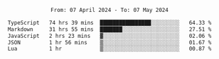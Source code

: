 <div align="center">
<p style="text-align: center;">
<!--START_SECTION:waka-->

```txt
From: 07 April 2024 - To: 07 May 2024

TypeScript   74 hrs 39 mins  ████████████████░░░░░░░░░   64.33 %
Markdown     31 hrs 55 mins  ███████░░░░░░░░░░░░░░░░░░   27.51 %
JavaScript   2 hrs 23 mins   ▓░░░░░░░░░░░░░░░░░░░░░░░░   02.06 %
JSON         1 hr 56 mins    ▒░░░░░░░░░░░░░░░░░░░░░░░░   01.67 %
Lua          1 hr            ▒░░░░░░░░░░░░░░░░░░░░░░░░   00.87 %
```

<!--END_SECTION:waka-->
</p>
</div>

